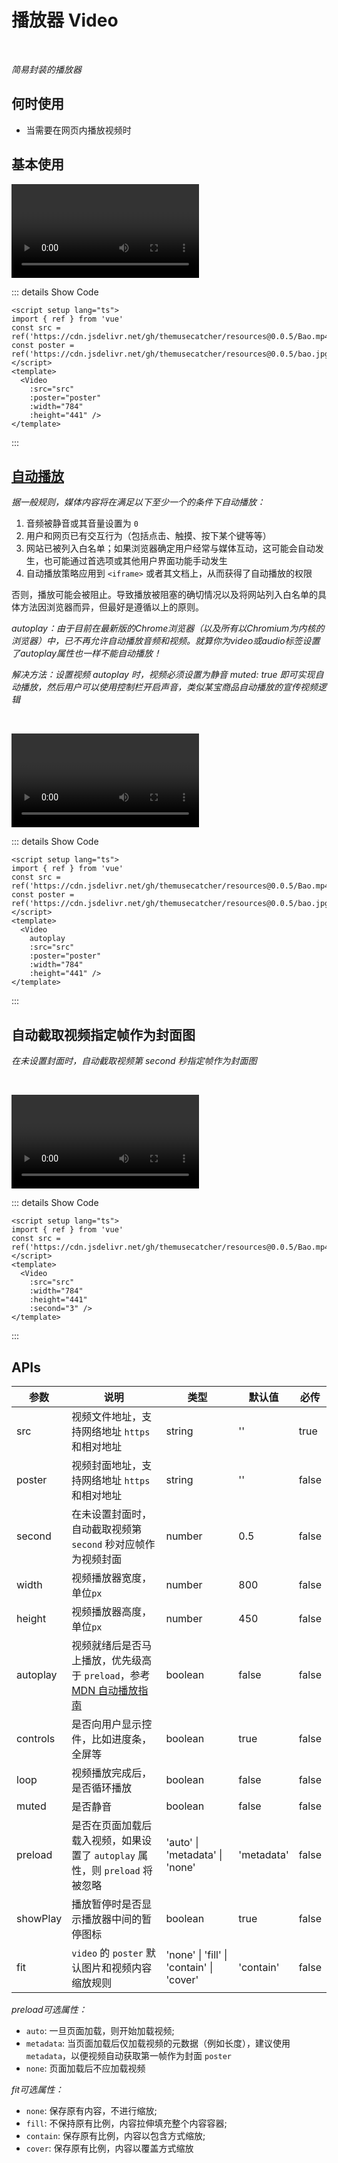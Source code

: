 # 播放器 Video

<BackTop />
<Watermark fullscreen content="Vue Amazing UI" />

<br/>

*简易封装的播放器*

## 何时使用

- 当需要在网页内播放视频时

<script setup lang="ts">
import { ref } from 'vue'
const src = ref('https://cdn.jsdelivr.net/gh/themusecatcher/resources@0.0.5/Bao.mp4')
const poster = ref('https://cdn.jsdelivr.net/gh/themusecatcher/resources@0.0.5/bao.jpg')
</script>

## 基本使用

<Video
  :src="src"
  :poster="poster"
  :width="784"
  :height="441" />

::: details Show Code

```vue
<script setup lang="ts">
import { ref } from 'vue'
const src = ref('https://cdn.jsdelivr.net/gh/themusecatcher/resources@0.0.5/Bao.mp4')
const poster = ref('https://cdn.jsdelivr.net/gh/themusecatcher/resources@0.0.5/bao.jpg')
</script>
<template>
  <Video
    :src="src"
    :poster="poster"
    :width="784"
    :height="441" />
</template>
```

:::

## [自动播放](https://developer.mozilla.org/zh-CN/docs/Web/Media/Autoplay_guide)

*据一般规则，媒体内容将在满足以下至少一个的条件下自动播放：*
1. 音频被静音或其音量设置为 `0`
2. 用户和网页已有交互行为（包括点击、触摸、按下某个键等等）
3. 网站已被列入白名单；如果浏览器确定用户经常与媒体互动，这可能会自动发生，也可能通过首选项或其他用户界面功能手动发生
4. 自动播放策略应用到 `<iframe>` 或者其文档上，从而获得了自动播放的权限

否则，播放可能会被阻止。导致播放被阻塞的确切情况以及将网站列入白名单的具体方法因浏览器而异，但最好是遵循以上的原则。

*autoplay：由于目前在最新版的Chrome浏览器（以及所有以Chromium为内核的浏览器）中，已不再允许自动播放音频和视频。就算你为video或audio标签设置了autoplay属性也一样不能自动播放！*

*解决方法：设置视频 autoplay 时，视频必须设置为静音 muted: true 即可实现自动播放，然后用户可以使用控制栏开启声音，类似某宝商品自动播放的宣传视频逻辑*

<br/>

<Video
  autoplay
  :src="src"
  :poster="poster"
  :width="784"
  :height="441" />

::: details Show Code

```vue
<script setup lang="ts">
import { ref } from 'vue'
const src = ref('https://cdn.jsdelivr.net/gh/themusecatcher/resources@0.0.5/Bao.mp4')
const poster = ref('https://cdn.jsdelivr.net/gh/themusecatcher/resources@0.0.5/bao.jpg')
</script>
<template>
  <Video
    autoplay
    :src="src"
    :poster="poster"
    :width="784"
    :height="441" />
</template>
```

:::

## 自动截取视频指定帧作为封面图

*在未设置封面时，自动截取视频第 second 秒指定帧作为封面图*

<br/>

<Video
  :src="src"
  :width="784"
  :height="441"
  :second="3" />

::: details Show Code

```vue
<script setup lang="ts">
import { ref } from 'vue'
const src = ref('https://cdn.jsdelivr.net/gh/themusecatcher/resources@0.0.5/Bao.mp4')
</script>
<template>
  <Video
    :src="src"
    :width="784"
    :height="441"
    :second="3" />
</template>
```

:::

## APIs

参数 | 说明 | 类型 | 默认值 | 必传
-- | -- | -- | -- | --
src | 视频文件地址，支持网络地址 `https` 和相对地址 | string | '' | true
poster | 视频封面地址，支持网络地址 `https` 和相对地址 | string | '' | false
second | 在未设置封面时，自动截取视频第 `second` 秒对应帧作为视频封面 | number | 0.5 | false
width | 视频播放器宽度，单位`px` | number | 800 | false
height | 视频播放器高度，单位`px` | number | 450 | false
autoplay | 视频就绪后是否马上播放，优先级高于 `preload`，参考 [MDN 自动播放指南](https://developer.mozilla.org/zh-CN/docs/Web/Media/Autoplay_guide) | boolean | false | false
controls | 是否向用户显示控件，比如进度条，全屏等 | boolean | true | false
loop | 视频播放完成后，是否循环播放 | boolean | false | false
muted |  是否静音 | boolean | false | false
preload | 是否在页面加载后载入视频，如果设置了 `autoplay` 属性，则 `preload` 将被忽略 | 'auto' &#124; 'metadata' &#124; 'none' | 'metadata' | false
showPlay | 播放暂停时是否显示播放器中间的暂停图标 | boolean | true | false
fit | `video` 的 `poster` 默认图片和视频内容缩放规则 | 'none' &#124; 'fill' &#124; 'contain' &#124; 'cover' | 'contain' | false

*preload可选属性：*

- `auto`: 一旦页面加载，则开始加载视频;
- `metadata`: 当页面加载后仅加载视频的元数据（例如长度），建议使用 `metadata`，以便视频自动获取第一帧作为封面 `poster`
- `none`: 页面加载后不应加载视频

*fit可选属性：*

- `none`: 保存原有内容，不进行缩放;
- `fill`: 不保持原有比例，内容拉伸填充整个内容容器;
- `contain`: 保存原有比例，内容以包含方式缩放;
- `cover`: 保存原有比例，内容以覆盖方式缩放
